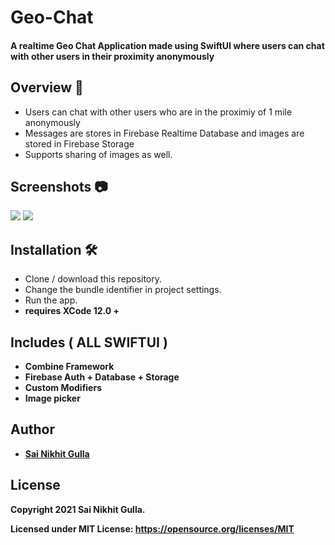 # Geo-Chat
#### A realtime Geo Chat Application made using SwiftUI where users can chat with other users  in their proximity anonymously

## Overview 💬
- Users can chat with other users who are in the proximiy of 1 mile anonymously
- Messages are stores in Firebase Realtime Database and images are stored in Firebase Storage
- Supports sharing of images as well.

## Screenshots 📷

<img src="images/sc1.jpg" />
<img src="images/sc2.jpg" />

 ## Installation 🛠
 - Clone / download this repository.
 - Change the bundle identifier in project settings.
 - Run the app.
 - <b> requires XCode 12.0 + <b>

 
## Includes ( ALL SWIFTUI )
- Combine Framework
- Firebase Auth + Database + Storage
- Custom Modifiers
- Image picker 




 
## Author
* [Sai Nikhit Gulla](https://github.com/gsnsg)

## License

 Copyright 2021 Sai Nikhit Gulla.

 Licensed under MIT License: https://opensource.org/licenses/MIT

